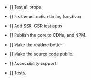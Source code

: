 - [] Test all props
- [] Fix the animation timing functions
- [] Add SSR, CSR test apps

- [] Publish the core to CDNs, and NPM.
- [] Make the readme better.
- [] Make the source code public.

- [] Accessibility support
- [] Tests.
